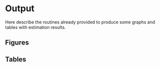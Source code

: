# Output
Here describe the routines already provided to produce some graphs and tables with estimation results.

## Figures

## Tables

